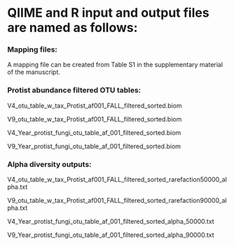 # QIIME and R input and output files are named as follows:

### Mapping files:
A mapping file can be created from Table S1 in the supplementary material of the manuscript.


### Protist abundance filtered OTU tables:
V4_otu_table_w_tax_Protist_af001_FALL_filtered_sorted.biom

V9_otu_table_w_tax_Protist_af001_FALL_filtered_sorted.biom


V4_Year_protist_fungi_otu_table_af_001_filtered_sorted.biom

V9_Year_protist_fungi_otu_table_af_001_filtered_sorted.biom

### Alpha diversity outputs:

V4_otu_table_w_tax_Protist_af001_FALL_filtered_sorted_rarefaction50000_alpha.txt

V9_otu_table_w_tax_Protist_af001_FALL_filtered_sorted_rarefaction90000_alpha.txt


V4_Year_protist_fungi_otu_table_af_001_filtered_sorted_alpha_50000.txt

V9_Year_protist_fungi_otu_table_af_001_filtered_sorted_alpha_90000.txt
